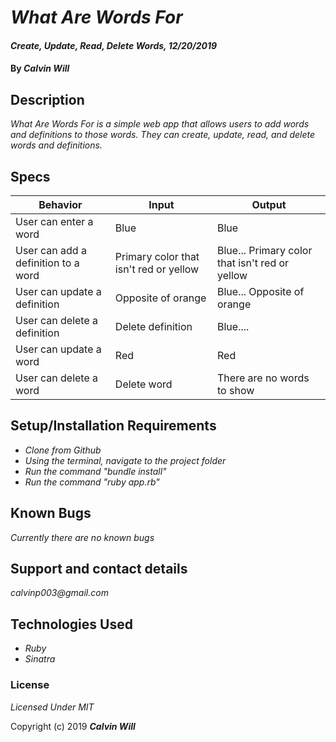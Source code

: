 # _What Are Words For_

#### _Create, Update, Read, Delete Words, 12/20/2019_

#### By _**Calvin Will**_

## Description

_What Are Words For is a simple web app that allows users to add words and definitions to those words. They can create, update, read, and delete words and definitions._

## Specs
| Behavior  | Input  | Output  |
|---|---|---|
| User can enter a word | Blue  | Blue  |
| User can add a definition to a word | Primary color that isn't red or yellow  | Blue... Primary color that isn't red or yellow  |
| User can update a definition  | Opposite of orange  | Blue... Opposite of orange  |
|  User can delete a definition | Delete definition  | Blue....  |
|  User can update a word | Red  | Red  |
|  User can delete a word | Delete word  | There are no words to show  |

## Setup/Installation Requirements

* _Clone from Github_
* _Using the terminal, navigate to the project folder_
* _Run the command "bundle install"_
* _Run the command "ruby app.rb"_


## Known Bugs

_Currently there are no known bugs_

## Support and contact details

_calvinp003@gmail.com_

## Technologies Used
* _Ruby_
* _Sinatra_
### License

*Licensed Under MIT*

Copyright (c) 2019 **_Calvin Will_**
